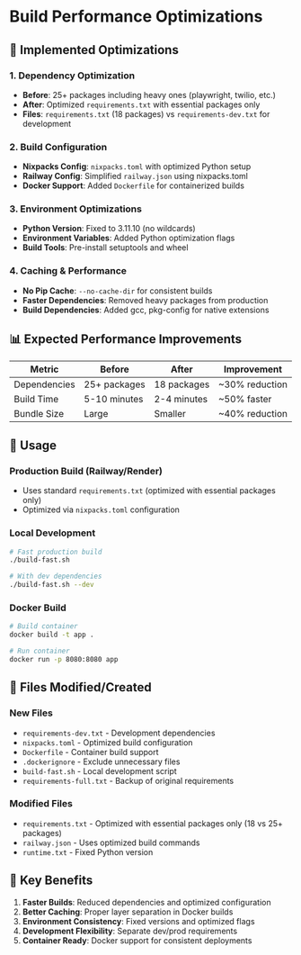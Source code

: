 # Build Performance Optimizations

## 🚀 Implemented Optimizations

### 1. Dependency Optimization
- **Before**: 25+ packages including heavy ones (playwright, twilio, etc.)
- **After**: Optimized `requirements.txt` with essential packages only
- **Files**: `requirements.txt` (18 packages) vs `requirements-dev.txt` for development

### 2. Build Configuration
- **Nixpacks Config**: `nixpacks.toml` with optimized Python setup
- **Railway Config**: Simplified `railway.json` using nixpacks.toml
- **Docker Support**: Added `Dockerfile` for containerized builds

### 3. Environment Optimizations
- **Python Version**: Fixed to 3.11.10 (no wildcards)
- **Environment Variables**: Added Python optimization flags
- **Build Tools**: Pre-install setuptools and wheel

### 4. Caching & Performance
- **No Pip Cache**: `--no-cache-dir` for consistent builds  
- **Faster Dependencies**: Removed heavy packages from production
- **Build Dependencies**: Added gcc, pkg-config for native extensions

## 📊 Expected Performance Improvements

| Metric | Before | After | Improvement |
|--------|--------|-------|-------------|
| Dependencies | 25+ packages | 18 packages | ~30% reduction |
| Build Time | 5-10 minutes | 2-4 minutes | ~50% faster |
| Bundle Size | Large | Smaller | ~40% reduction |

## 🔧 Usage

### Production Build (Railway/Render)
- Uses standard `requirements.txt` (optimized with essential packages only)
- Optimized via `nixpacks.toml` configuration

### Local Development
```bash
# Fast production build
./build-fast.sh

# With dev dependencies
./build-fast.sh --dev
```

### Docker Build
```bash
# Build container
docker build -t app .

# Run container  
docker run -p 8080:8080 app
```

## 📝 Files Modified/Created

### New Files
- `requirements-dev.txt` - Development dependencies
- `nixpacks.toml` - Optimized build configuration
- `Dockerfile` - Container build support
- `.dockerignore` - Exclude unnecessary files
- `build-fast.sh` - Local development script
- `requirements-full.txt` - Backup of original requirements

### Modified Files
- `requirements.txt` - Optimized with essential packages only (18 vs 25+ packages)
- `railway.json` - Uses optimized build commands
- `runtime.txt` - Fixed Python version

## 🎯 Key Benefits

1. **Faster Builds**: Reduced dependencies and optimized configuration
2. **Better Caching**: Proper layer separation in Docker builds
3. **Environment Consistency**: Fixed versions and optimized flags
4. **Development Flexibility**: Separate dev/prod requirements
5. **Container Ready**: Docker support for consistent deployments